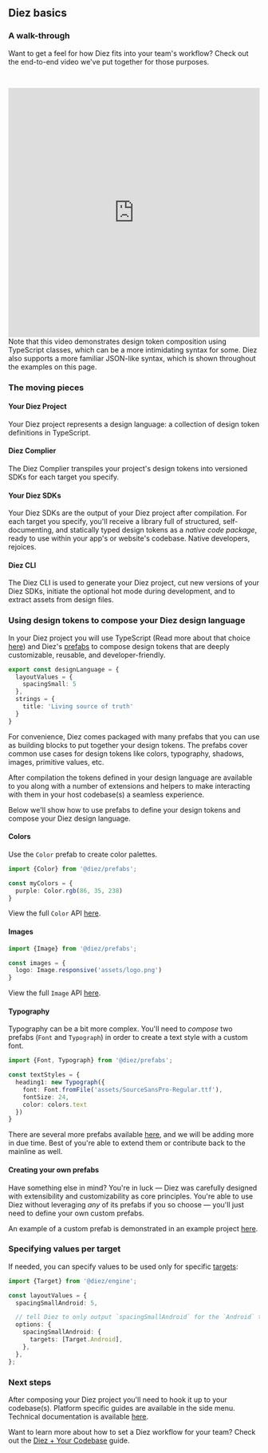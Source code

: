 ## Diez basics

### A walk-through
Want to get a feel for how Diez fits into your team's workflow? Check out the end-to-end video we've put together for those purposes.
<iframe style="margin-top:30px" width="100%" height="500" src="https://www.youtube.com/embed/41xMXV52Uwo" frameborder="0" allow="accelerometer, autoplay, encrypted-media, gyroscope, picture-in-picture" allowfullscreen></iframe>

<div class="aside">Note that this video demonstrates design token composition using TypeScript classes, which can be a more intimidating syntax for some. Diez also supports a more familiar JSON-like syntax, which is shown throughout the examples on this page.</div>

### The moving pieces

#### Your Diez Project

Your Diez project represents a design language: a collection of design token definitions in TypeScript.

#### Diez Complier

The Diez Complier transpiles your project's design tokens into versioned SDKs for each target you specify.

#### Your Diez SDKs

Your Diez SDKs are the output of your Diez project after compilation. For each target you specify, you'll receive a library full of structured, self-documenting, and statically typed design tokens as a *native code package*, ready to use within your app's or website's codebase.  Native developers, rejoices.

#### Diez CLI

The Diez CLI is used to generate your Diez project, cut new versions of your Diez SDKs, initiate the optional hot mode during development, and to extract assets from design files.

### Using design tokens to compose your Diez design language

In your Diez project you will use TypeScript (Read more about that choice [here](/faq/#typescript)) and Diez's [prefabs](/glossary#prefabs) to compose design tokens that are deeply customizable, reusable, and developer-friendly.


```typescript
export const designLanguage = {
  layoutValues = {
    spacingSmall: 5
  },
  strings = {
    title: 'Living source of truth'
  }
}
```

For convenience, Diez comes packaged with many prefabs that you can use as building blocks to put together your design tokens. The prefabs cover common use cases for design tokens like colors, typography, shadows, images, primitive values, etc.

After compilation the tokens defined in your design language are available to you along with a number of extensions and helpers to make interacting with them in your host codebase(s) a seamless experience.

Below we'll show how to use prefabs to define your design tokens and compose your Diez design language.

#### Colors

Use the `Color` prefab to create color palettes.

```typescript
import {Color} from '@diez/prefabs';

const myColors = {
  purple: Color.rgb(86, 35, 238)
}
```

View the full `Color` API [here](/docs/latest/classes/prefabs.color.html).

#### Images

```typescript
import {Image} from '@diez/prefabs';

const images = {
  logo: Image.responsive('assets/logo.png')
}
```

View the full `Image` API [here](/docs/latest/classes/prefabs.image.html).

#### Typography

Typography can be a bit more complex. You'll need to _compose_ two prefabs (`Font` and `Typograph`) in order to create a text style with a custom font.

```typescript
import {Font, Typograph} from '@diez/prefabs';

const textStyles = {
  heading1: new Typograph({
    font: Font.fromFile('assets/SourceSansPro-Regular.ttf'),
    fontSize: 24,
    color: colors.text
  })
}
```

There are several more prefabs available [here](/docs/latest/modules/prefabs.html), and we will be adding more in due time. Best of you're able to extend them or contribute back to the mainline as well.

#### Creating your own prefabs

Have something else in mind? You're in luck — Diez was carefully designed with extensibility and customizability as core principles. You're able to use Diez without leveraging _any_ of its prefabs if you so choose — you'll just need to define your own custom prefabs.

An example of a custom prefab is demonstrated in an example project [here](https://github.com/diez/diez/blob/master/examples/lorem-ipsum/design-language/src/components/Margin.ts).

### Specifying values per target

If needed, you can specify values to be used only for specific [targets](/glossary#targets):

```ts
import {Target} from '@diez/engine';

const layoutValues = {
  spacingSmallAndroid: 5,

  // tell Diez to only output `spacingSmallAndroid` for the `Android` target
  options: {
    spacingSmallAndroid: {
      targets: [Target.Android],
    },
  },
};
```

### Next steps

After composing your Diez project you'll need to hook it up to your codebase(s). Platform specific guides are available in the side menu. Technical documentation is available [here](/docs/).

Want to learn more about how to set a Diez workflow for your team? Check out the [Diez + Your Codebase](/getting-started/your-codebase) guide.
